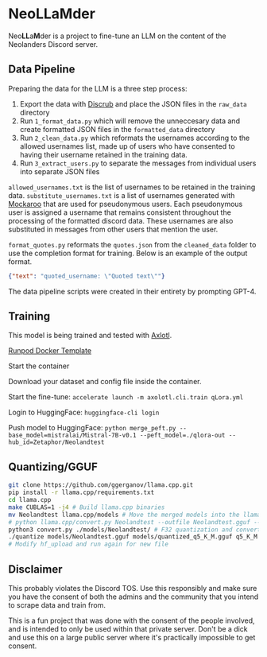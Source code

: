 # NeoLLaMder

Neo**LL**a**M**der is a project to fine-tune an LLM on the content of the Neolanders Discord server.

## Data Pipeline

Preparing the data for the LLM is a three step process:

1. Export the data with [Discrub](https://chrome.google.com/webstore/detail/discrub/plhdclenpaecffbcefjmpkkbdpkmhhbj) and place the JSON files in the `raw_data` directory
2. Run `1_format_data.py` which will remove the unneccesary data and create formatted JSON files in the `formatted_data` directory
3. Run `2_clean_data.py` which reformats the usernames according to the allowed usernames list, made up of users who have consented to having their username retained in the training data.
4. Run `3_extract_users.py` to separate the messages from individual users into separate JSON files

`allowed_usernames.txt` is the list of usernames to be retained in the training data. `substitute_usernames.txt` is a list of usernames generated with [Mockaroo](https://www.mockaroo.com/) that are used for pseudonymous users. Each pseudonymous user is assigned a username that remains consistent throughout the processing of the formatted discord data. These usernames are also substituted in messages from other users that mention the user.

`format_quotes.py` reformats the `quotes.json` from the `cleaned_data` folder to use the completion format for training. Below is an example of the output format.

```json
{"text": "quoted_username: \"Quoted text\""}
```

The data pipeline scripts were created in their entirety by prompting GPT-4.

## Training

This model is being trained and tested with [Axlotl](https://github.com/OpenAccess-AI-Collective/axolotl).

[Runpod Docker Template](https://runpod.io/gsc?template=v2ickqhz9s&ref=6i7fkpdz)

Start the container

Download your dataset and config file inside the container.

Start the fine-tune: `accelerate launch -m axolotl.cli.train qLora.yml`

Login to HuggingFace: `huggingface-cli login`

Push model to HuggingFace: `python merge_peft.py --base_model=mistralai/Mistral-7B-v0.1 --peft_model=./qlora-out --hub_id=Zetaphor/Neolandtest`

## Quantizing/GGUF

```sh
git clone https://github.com/ggerganov/llama.cpp.git
pip install -r llama.cpp/requirements.txt
cd llama.cpp
make CUBLAS=1 -j4 # Build llama.cpp binaries
mv Neolandtest llama.cpp/models # Move the merged models into the llama.cpp models folder
# python llama.cpp/convert.py Neolandtest --outfile Neolandtest.gguf --outtype q8_0 # Optional 8-bit quantization
python3 convert.py ./models/Neolandtest/ # F32 quantization and convert to GGUF
./quantize models/Neolandtest.gguf models/quantized_q5_K_M.gguf q5_K_M # 5-bit quantization
# Modify hf_upload and run again for new file
```

## Disclaimer

This probably violates the Discord TOS. Use this responsibly and make sure you have the consent of both the admins and the community that you intend to scrape data and train from.

This is a fun project that was done with the consent of the people involved, and is intended to only be used within that private server. Don't be a dick and use this on a large public server where it's practically impossible to get consent.